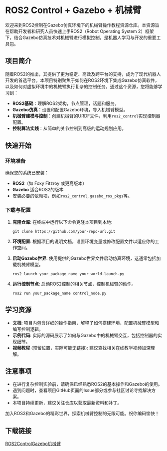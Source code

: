 # ROS2 Control + Gazebo + 机械臂

欢迎来到ROS2控制在Gazebo仿真环境下的机械臂操作教程资源仓库。本资源旨在帮助开发者和研究人员快速上手ROS2（Robot Operating System 2）框架下，结合Gazebo仿真技术对机械臂进行模拟控制，是机器人学习与开发的重要工具包。

## 项目简介

随着ROS2的推出，其提供了更为稳定、高效及跨平台的支持，成为了现代机器人开发的首选平台。本项目特别聚焦于如何在ROS2环境下集成Gazebo仿真软件，以及如何对虚拟环境中的机械臂执行复杂的控制任务。通过这个资源，您将能够学习到：

- **ROS2基础**：理解ROS2架构，节点管理，话题和服务。
- **Gazebo仿真**：设置和配置Gazebo环境，导入机械臂模型。
- **机械臂建模与控制**：创建机械臂的URDF文件，利用`ros2_control`实现控制器配置。
- **控制算法实践**：从简单的关节控制到高级的运动规划应用。
  
## 快速开始

### 环境准备

确保您的系统已安装：
- **ROS2**（如 Foxy Fitzroy 或更高版本）
- **Gazebo** 适合ROS2的版本
- 安装必要的依赖项，例如`ros2_control`, `gazebo_ros_pkgs`等。

### 下载与配置

1. **克隆仓库**: 在终端中运行以下命令克隆本项目到本地:
   ```
   git clone https://github.com/your-repo-url.git
   ```
   
2. **环境配置**: 根据项目的说明文档，设置环境变量或修改配置文件以适应你的工作空间。

3. **启动Gazebo世界**: 使用提供的Gazebo世界文件启动仿真环境，这通常包括加载机械臂模型。
   ```
   ros2 launch your_package_name your_world.launch.py
   ```

4. **运行控制节点**: 启动ROS2控制的相关节点，控制机械臂的动作。
   ```
   ros2 run your_package_name control_node.py
   ```

## 学习资源

- **文档**: 项目内包含详细的操作指南，解释了如何搭建环境、配置机械臂模型和编写控制逻辑。
- **示例代码**: 实际的源码展示了如何与Gazebo中的机械臂交互，包括控制器的实现细节。
- **视频教程** (预留位置，实际可能无链接): 建议查找相关在线教学视频加深理解。

## 注意事项

- 在进行复杂控制实验前，请确保已经熟悉ROS2的基本操作和Gazebo的使用。
- 遇到问题时，查看项目GitHub页面的Issue部分或参与社区讨论寻找解决方案。
- 本项目持续更新，建议关注仓库以获取最新资料和补丁。

加入ROS2和Gazebo的精彩世界，探索机械臂控制的无限可能。祝你编码愉快！

## 下载链接

[ROS2ControlGazebo机械臂](https://pan.quark.cn/s/99684b9bf056)